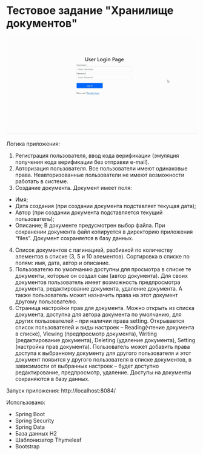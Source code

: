 # Тестовое задание "Хранилище документов"


[![Demo](/images/preview.jpg)](https://youtu.be/Jn1AsXF129Q "Document repository - Click to Watch!")

Логика приложения:

1.	Регистрация пользователя, ввод кода верификации (эмуляция получения кода верификации без отправки e-mail). 
2.	Авторизация пользователя. Все пользователи имеют одинаковые права. Неавторизованные пользователи не имеют возможности работать в системе.
3.	Создание документа. Документ имеет поля: 
- Имя;
- Дата создания (при создании документа подставляет текущая дата);
- Автор (при создании документа подставляется текущий пользователь);
- Описание;
В документе предусмотрен выбор файла. При сохранении документа файл копируется в директорию приложения “files”. Документ сохраняется в базу данных.
4.	Список документов с пагинацией, разбивкой по количеству элементов в списке (3, 5 и 10 элементов). Сортировка в списке по полям: имя, дата, автор и описание.
5.	Пользователю по умолчанию доступны для просмотра в списке те документы, которые он создал сам (автор документа). Для своих документов пользователь имеет возможность предпросмотра документа, редактирование документа, удаление документа. А также пользователь может назначить права на этот документ другому пользователю.
6.	Страница настройки прав для документа. Можно открыть из списка документа, доступна для автора документа по умолчанию, для других пользователей – при наличии права  setting. Открывается список пользователей и виды настроек – Reading(чтение документа в списке), Viewing (предпросмотр документа), Writing (редактирование документа), Deleting (удаление документа), Setting (настройка прав документа). Пользователь может добавить права доступа к выбранному документу для другого пользователя и этот документ появится у другого пользователя в списке документов, в зависимости от выбранных настроек – будет доступно редактирование, предпросмотр, удаление. Доступы на документы сохраняются в базу данных.

Запуск приложения: http://localhost:8084/

Использовано:
- Spring Boot
- Spring Security
- Spring Data
- База данных H2
- Шаблонизатор Thymeleaf
- Bootstrap
